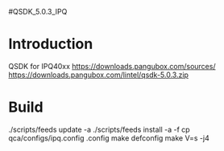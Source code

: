 #QSDK_5.0.3_IPQ

Introduction
=======================
QSDK for IPQ40xx
https://downloads.pangubox.com/sources/
https://downloads.pangubox.com/lintel/qsdk-5.0.3.zip


Build
=======================
./scripts/feeds update -a
./scripts/feeds install -a -f
cp qca/configs/ipq.config .config
make defconfig
make V=s -j4

